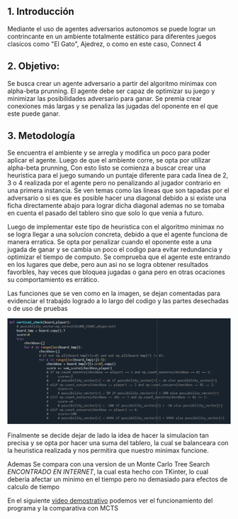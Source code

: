 ## 1. Introducción
Mediante el uso de agentes adversarios autonomos se puede lograr un contrincante en un ambiente totalmente estático para diferentes juegos clasicos como "El Gato", Ajedrez, o como en este caso, Connect 4

## 2. Objetivo:
Se busca crear un agente adversario a partir del algoritmo minimax con alpha-beta prunning. El agente debe ser capaz de optimizar su juego y minimizar las posibilidades adversario para ganar. Se premia crear conexiones más largas y se penaliza las jugadas del oponente en el que este puede ganar.

## 3. Metodología
Se encuentra el ambiente y se arregla y modifica un poco para poder aplicar el agente. Luego de que el ambiente corre, se opta por utilizar alpha-beta prunning, Con esto listo se comienza a buscar crear una heuristica para el juego sumando un puntaje diferente para cada linea de 2, 3 o 4 realizada por el agente pero no penalizando al jugador contrario en una primera instancia. Se ven temas como las lineas que son tapadas por el adversario o si es que es posible hacer una diagonal debido a si existe una ficha directamente abajo para lograr dicha diagonal ademas no se tomaba en cuenta el pasado del tablero sino que solo lo que venia a futuro. 

Luego de implementar este tipo de heuristica con el algoritmo minimax no se logra llegar a una solucion concreta, debido a que el agente funciona de manera erratica.
Se opta por penalizar cuando el oponente este a una jugada de ganar y se cambia un poco el codigo para evitar redundancia y optimizar el tiempo de computo. Se comprueba que el agente este entrando en los lugares que debe, pero aun asi no se logra obtener resultados favorbles, hay veces que  bloquea jugadas o gana pero en otras ocaciones su comportamiento es errático.

Las funciones que se ven como en la imagen, se dejan comentadas para evidenciar el trabajdo logrado a lo largo del codigo y las partes desechadas o de uso de pruebas

![img 1](./1.png?raw=true "Optional Title")

Finalmente se decide dejar de lado la idea de hacer la simulacion tan precisa y se opta por hacer una suma del tablero, la cual se balanceara con la heuristica realizada y nos permitira que nuestro minimax funcione.

Ademas Se compara con una version de un Monte Carlo Tree Search *ENCONTRADO EN INTERNET*, la cual esta hecho con TKinter, lo cual deberia afectar un minimo en el tiempo pero no demasiado para efectos de calculo de tiempo


En el siguiente [video demostrativo]() podemos ver el funcionamiento del programa y la comparativa con MCTS
